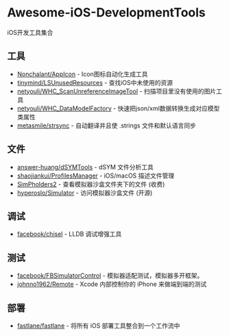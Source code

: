 # Awesome-iOS-DevelopmentTools
iOS开发工具集合

## 工具
* [Nonchalant/AppIcon](https://github.com/Nonchalant/AppIcon) - Icon图标自动化生成工具
* [tinymind/LSUnusedResources](https://github.com/tinymind/LSUnusedResources) - 查找iOS中未使用的资源
* [netyouli/WHC_ScanUnreferenceImageTool](https://github.com/netyouli/WHC_ScanUnreferenceImageTool) - 扫描项目里没有使用的图片工具
* [netyouli/WHC_DataModelFactory](https://github.com/netyouli/WHC_DataModelFactory) - 快速把json/xml数据转换生成对应模型类属性
* [metasmile/strsync](https://github.com/metasmile/strsync) - 自动翻译并且使 .strings 文件和默认语言同步

## 文件
* [answer-huang/dSYMTools](https://github.com/answer-huang/dSYMTools) - dSYM 文件分析工具
* [shaojiankui/ProfilesManager](https://github.com/shaojiankui/ProfilesManager) - iOS/macOS 描述文件管理
* [SimPholders2](https://simpholders.com/) - 查看模拟器沙盒文件夹下的文件 (收费)
* [hyperoslo/Simulator](https://github.com/hyperoslo/Simulator) - 访问模拟器沙盒文件 (开源)

## 调试
* [facebook/chisel](https://github.com/facebook/chisel) - LLDB 调试增强工具

## 测试
* [facebook/FBSimulatorControl](https://github.com/facebook/FBSimulatorControl) - 模拟器适配测试，模拟器多开框架。
* [johnno1962/Remote](https://github.com/johnno1962/Remote) - Xcode 内部控制你的 iPhone 来做端到端的测试

## 部署
* [fastlane/fastlane](https://github.com/fastlane/fastlane) - 将所有 iOS 部署工具整合到一个工作流中



